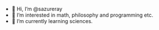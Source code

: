 - 👋 Hi, I’m @sazureray
- 👀 I’m interested in math, philosophy and programming etc.
- 🌱 I’m currently learning sciences.

<!---
sazureray/sazureray is a ✨ special ✨ repository because its `README.md` (this file) appears on your GitHub profile.
You can click the Preview link to take a look at your changes.
--->

